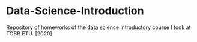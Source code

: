 # Data-Science-Introduction
Repository of homeworks of the data science introductory course I took at TOBB ETU. [2020]
